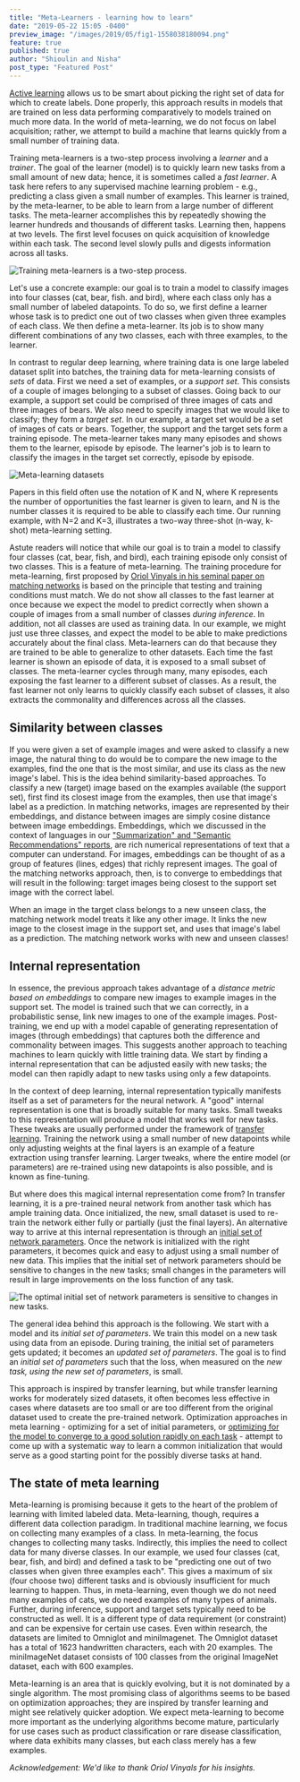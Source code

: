 ```yaml
---
title: "Meta-Learners - learning how to learn"
date: "2019-05-22 15:05 -0400"
preview_image: "/images/2019/05/fig1-1558038180094.png"
feature: true
published: true
author: "Shioulin and Nisha"
post_type: "Featured Post"
---
```


[Active learning](https://blog.fastforwardlabs.com/2019/04/02/a-guide-to-learning-with-limited-labeled-data.html)
allows us to be smart about picking the right set of data for which to create labels. Done properly, this approach results in models that are trained on less data
performing comparatively to models trained on much more data. In the world of meta-learning, we do not focus on label acquisition; rather, we attempt to build a
machine that learns quickly from a small number of training data.

Training meta-learners is a two-step process involving a _learner_ and a
_trainer_. The goal of the learner (model) is to quickly learn new tasks from a
small amount of new data; hence, it is sometimes called a _fast learner_. A task
here refers to any supervised machine learning problem - e.g., predicting a class
given a small number of examples. This learner is trained, by the
meta-learner, to be able to learn from a large number of different tasks. The
meta-learner accomplishes this by repeatedly showing the learner hundreds and
thousands of different tasks. Learning then, happens at two levels. The first
level focuses on quick acquisition of knowledge within each task. The second
level slowly pulls and digests information across all tasks.


![Training meta-learners is a two-step process.](/images/2019/05/fig2-1558038262452.png)

Let's use a concrete example: our goal is to train a model to classify images
into four classes (cat, bear, fish. and bird), where each class only has a small
number of labeled datapoints. To do so, we first define a learner whose task is to
predict one out of two classes when given three examples of each class. We then
define a meta-learner. Its job is to show many different combinations of any
two classes, each with three examples, to the learner.

In contrast to regular deep learning, where training data is one large labeled
dataset split into batches, the training data for meta-learning consists of
_sets_ of data. First we need a set of examples, or a _support set_. This
consists of a couple of images belonging to a subset of classes. Going back to
our example, a support set could be comprised of three images of cats and three images of
bears. We also need to specify images that we would like to classify; they form
a _target set_. In our example, a target set would be a set of images of cats or
bears. Together, the support and the target sets form a training episode. The
meta-learner takes many many episodes and shows them to the learner,
episode by episode. The learner's job is to learn to classify the images in the
target set correctly, episode by episode.

![Meta-learning datasets](/images/2019/05/fig1-1558038180094.png)

Papers in this field often use the notation of K and N, where K represents the
number of opportunities the fast learner is given to learn, and N is the number
classes it is required to be able to classify each time. Our running example,
with N=2 and K=3, illustrates a two-way three-shot (n-way, k-shot) meta-learning setting.

Astute readers will notice that while our goal is to train a model to classify four
classes (cat, bear, fish, and bird), each training episode only consist of two
classes. This is a feature of meta-learning. The training procedure for meta-learning, first proposed by [Oriol Vinyals in his seminal paper on matching
networks](https://arxiv.org/abs/1606.04080) is based on the principle that testing
and training conditions must match. We do not show all classes to the fast learner
at once because we expect the model to predict correctly when shown a couple of
images from a small number of classes _during inference_. In addition, not all
classes are used as training data. In our example, we might just use three classes,
and expect the model to be able to make predictions accurately about the final
class. Meta-learners can do that because they are trained to be able to
generalize to other datasets. Each time the fast learner is shown an episode of
data, it is exposed to a small subset of classes. The meta-learner cycles
through many, many episodes, each exposing the fast learner to a different subset
of classes. As a result, the fast learner not only learns to quickly classify
each subset of classes, it also extracts the commonality and differences across
all the classes.

##  Similarity between classes

If you were given a set of example images and were asked to classify a new
image, the natural thing to do would be to compare the new image to the examples, find
the one that is the most similar, and use its class as the new image's
label. This is the idea behind similarity-based approaches. To classify a new
(target) image based on the examples available (the support set), first find its
closest image from the examples, then use that image's label as a prediction. In
matching networks, images are represented by their embeddings, and distance
between images are simply cosine distance between image embeddings. Embeddings,
which we discussed in the context of languages in our ["Summarization" and "Semantic
Recommendations"
reports](https://www.cloudera.com/products/fast-forward-labs-research/fast-forward-labs-research-reports.html),
are rich numerical representations of text that a computer can understand. For
images, embeddings can be thought of as a group of features (lines, edges) that
richly represent images. The goal of the matching networks approach, then, is to
converge to embeddings that will result in the following: target images being
closest to the support set image with the correct label.

When an image in the target class belongs to a new unseen class, the matching
network model treats it like any other image. It links the new image to the
closest image in the support set, and uses that image's label as a
prediction. The matching network works with new and unseen classes!

## Internal representation

In essence, the previous approach takes advantage of a _distance metric based on
embeddings_ to compare new images to example images in the support set. The
model is trained such that we can correctly, in a probabilistic sense, link new
images to one of the example images. Post-training, we end up with a model
capable of generating representation of images (through embeddings) that
captures both the difference and commonality between images. This suggests
another approach to teaching machines to learn quickly with little training
data. We start by finding a internal representation that can be adjusted easily
with new tasks; the model can then rapidly adapt to new tasks using only a few
datapoints.

In the context of deep learning, internal representation typically manifests
itself as a set of parameters for the neural network.  A "good" internal
representation is one that is broadly suitable for many tasks. Small tweaks to
this representation will produce a model that works well for new tasks. These
tweaks are usually performed under the framework of [transfer
learning](https://blog.fastforwardlabs.com/2018/09/17/deep-learning-is-easy-an-introduction-to-transfer-learning.html). Training
the network using a small number of new datapoints while only adjusting weights at the
final layers is an example of a feature extraction using transfer
learning. Larger tweaks, where the entire model (or parameters) are re-trained
using new datapoints is also possible, and is known as fine-tuning.

But where does this magical internal representation come from? In transfer
learning, it is a pre-trained neural network from another task which has ample
training data. Once initialized, the new, small dataset is used to re-train the
network either fully or partially (just the final layers). An alternative way to
arrive at this internal representation is through an [initial set of network
parameters](https://arxiv.org/abs/1703.03400). Once the network is initialized
with the right parameters, it becomes quick and easy to adjust using a small
number of new data. This implies that the initial set of network parameters
should be sensitive to changes in the new tasks; small changes in the
parameters will result in large improvements on the loss function of any task.

![The optimal initial set of network parameters is sensitive to changes in new tasks.](/images/2019/05/sensitivity-1558127068935.png)

The general idea behind this approach is the following. We start with a model
and its _initial set of parameters_. We train this model on a new task using
data from an episode. During training, the initial set of parameters gets
updated; it becomes an _updated set of parameters_. The goal is to find an
_initial set of parameters_ such that the loss, when measured on the _new task,
using the new set of parameters_, is small.

This approach is inspired by transfer learning, but while transfer learning
works for moderately sized datasets, it often becomes less effective in cases
where datasets are too small or are too different from the original dataset used
to create the pre-trained network. Optimization approaches in meta learning -
optimizing for a set of initial parameters, or [optimizing for the model to
converge to a good solution rapidly on each
task](https://openreview.net/pdf?id=rJY0-Kcll) - attempt to come up with a
systematic way to learn a common initialization that would serve as a good
starting point for the possibly diverse tasks at hand.

## The state of meta learning

Meta-learning is promising because it gets to the heart of the problem of
learning with limited labeled data. Meta-learning, though, requires a different
data collection paradigm. In traditional machine learning, we focus on
collecting many examples of a class. In meta-learning, the focus changes to
collecting many tasks. Indirectly, this implies the need to collect data for
many diverse classes. In our example, we used four classes (cat, bear, fish, and
bird) and defined a task to be "predicting one out of two classes when given three
examples each". This gives a maximum of six (four choose two) different tasks and is
obviously insufficient for much learning to happen. Thus, in meta-learning, even
though we do not need many examples of cats, we do need examples of many types
of animals. Further, during inference, support and target sets typically need to
be constructed as well. It is a different type of data requirement (or
constraint) and can be expensive for certain use cases. Even within research,
the datasets are limited to Omniglot and miniImagenet. The Omniglot dataset has
a total of 1623 handwritten characters, each with 20 examples. The miniImageNet
dataset consists of 100 classes from the original ImageNet dataset, each with
600 examples.

Meta-learning is an area that is quickly evolving, but it is not dominated by a
single algorithm. The most promising class of algorithms seems to be based on
optimization approaches; they are inspired by transfer learning and might see
relatively quicker adoption. We expect meta-learning to become more important as
the underlying algorithms become mature, particularly for use cases such as
product classification or rare disease classification, where data exhibits many
classes, but each class merely has a few examples.

_Acknowledgement: We'd like to thank Oriol Vinyals for his insights._

